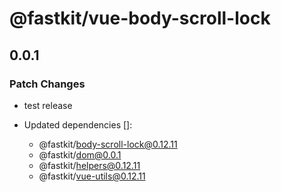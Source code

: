 # @fastkit/vue-body-scroll-lock

## 0.0.1

### Patch Changes

- test release

- Updated dependencies []:
  - @fastkit/body-scroll-lock@0.12.11
  - @fastkit/dom@0.0.1
  - @fastkit/helpers@0.12.11
  - @fastkit/vue-utils@0.12.11
